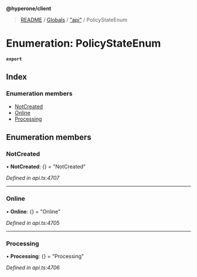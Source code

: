 **@hyperone/client**

> [README](../README.md) / [Globals](../globals.md) / ["api"](../modules/_api_.md) / PolicyStateEnum

# Enumeration: PolicyStateEnum

**`export`** 

## Index

### Enumeration members

* [NotCreated](_api_.policystateenum.md#notcreated)
* [Online](_api_.policystateenum.md#online)
* [Processing](_api_.policystateenum.md#processing)

## Enumeration members

### NotCreated

•  **NotCreated**: {} = "NotCreated"

*Defined in api.ts:4707*

___

### Online

•  **Online**: {} = "Online"

*Defined in api.ts:4705*

___

### Processing

•  **Processing**: {} = "Processing"

*Defined in api.ts:4706*
